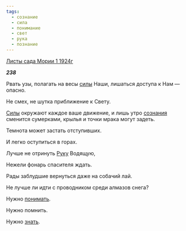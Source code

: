 ```yaml
---
tags:
  - сознание
  - сила
  - понимание
  - свет
  - рука
  - познание
---
```

[Листы сада Мории 1 1924г](https://127.0.0.1:4002/agni/1924)

___238___

Рвать узы, полагать на весы [силы](../../../tags/#сила) Наши, лишаться доступа к Нам — опасно.   

Не смех, не шутка приближение к Свету.   

[Силы](../../../tags/#сила) окружают каждое ваше движение, и лишь утро [сознания](../../../tags/#сознание) сменится сумерками, крылья и точки мрака могут задеть.   

Темнота может застать отступивших.   

И легко оступиться в горах.   

Лучше не отринуть [Руку](../../../tags/#рука) Водящую,   

Нежели фонарь спасителя ждать.   

Рады заблудшие вернуться даже на собачий лай.   

Не лучше ли идти с проводником среди алмазов снега?   

Нужно [понимать](../../../tags/#понимание).   

Нужно помнить.   

Нужно [знать](../../../tags/#познание).   

